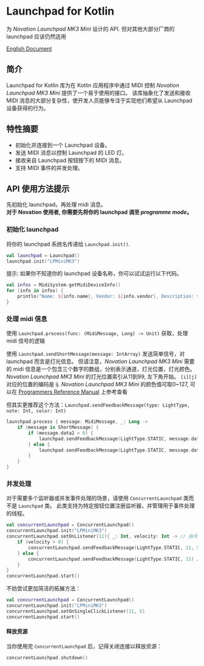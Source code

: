 # Launchpad for Kotlin

为 _Novation Launchpad MK3 Mini_ 设计的 API. 但对其他大部分厂商的 launchpad 应该仍然适用

[English Document](README.md)

## 简介

Launchpad for Kotlin 库为在 Kotlin 应用程序中通过 MIDI 控制 _Novation Launchpad MK3 Mini_ 提供了一个易于使用的接口。
该库抽象化了发送和接收 MIDI 消息的大部分复杂性，使开发人员能够专注于实现他们希望从 Launchpad 设备获得的行为。

## 特性摘要

- 初始化并连接到一个 Launchpad 设备。
- 发送 MIDI 消息以控制 Launchpad 的 LED 灯。
- 接收来自 Launchpad 按钮按下的 MIDI 消息。
- 支持 MIDI 事件的并发处理。

## API 使用方法提示

先初始化 launchpad。再处理 midi 消息。  
__对于 Novation 使用者, 你需要先将你的 launchpad 调至 _programme mode_。__

### 初始化 launchpad

将你的 launchpad 系统名传递给 `Launchpad.init()`.

```kotlin
val launchpad = Launchpad()
launchpad.init("LPMiniMK3")
```

提示: 如果你不知道你的 launchpad 设备名称，你可以试试运行以下代码。  

```kotlin
val infos = MidiSystem.getMidiDeviceInfo()
for (info in infos) {
    println("Name: ${info.name}, Vendor: ${info.vendor}, Description: ${info.description}")
}
```

### 处理 midi 信息

使用 `Launchpad.process(func: (MidiMessage, Long) -> Unit)` 获取，处理 midi 信号的逻辑  

使用 `Launchpad.sendShortMessage(message: IntArray)` 发送简单信号，对 launchpad 而言是灯光信息。
但请注意，_Novation Launchpad MK3 Mini_ 需要的 midi 信息是一个包含三个数字的数组，分别表示通道，灯光位置，灯光颜色。
_Novation Launchpad MK3 Mini_ 的灯光位置索引从11到99, 左下角开始。 `[i][j]` 对应的位置的编码是 ij.
_Novation Launchpad MK3 Mini_ 的颜色值可取0~127, 可以在 [Programmers Reference Manual](https://fael-downloads-prod.focusrite.com/customer/prod/s3fs-public/downloads/Launchpad%20Mini%20-%20Programmers%20Reference%20Manual.pdf) 上参考查看  

但其实更推荐这个方法：`Launchpad.sendFeedbackMessage(type: LightType, note: Int, color: Int)`

```kotlin
launchpad.process { message: MidiMessage, _: Long ->
    if (message is ShortMessage) {
        if (message.data2 > 0) {
            launchpad.sendFeedbackMessage(LightType.STATIC, message.data1, 5) //发送红色灯光信号
        } else {
            launchpad.sendFeedbackMessage(LightType.STATIC, message.data1) //移除灯光
        }
    }
}
```

### 并发处理

对于需要多个监听器或并发事件处理的场景，请使用 `ConcurrentLaunchpad` 类而不是 `Launchpad` 类。
此类支持为特定按钮位置注册监听器，并管理用于事件处理的线程。

```kotlin
val concurrentLaunchpad = ConcurrentLaunchpad()
concurrentLaunchpad.init("LPMiniMK3")
concurrentLaunchpad.setOnListener(11){ _: Int, velocity: Int -> // 指令类型，力度
    if (velocity > 0) {
        concurrentLaunchpad.sendFeedbackMessage(LightType.STATIC, 11, 5) //发送红色灯光信号
    } else {
        concurrentLaunchpad.sendFeedbackMessage(LightType.STATIC, 11) //移除灯光
    }
}
concurrentLaunchpad.start()
```

不妨尝试更加简洁的拓展方法：

```kotlin
val concurrentLaunchpad = ConcurrentLaunchpad()
concurrentLaunchpad.init("LPMiniMK3")
concurrentLaunchpad.setOnSingleClickListener(11, 5)
concurrentLaunchpad.start()
```

#### 释放资源

当你使用完 `ConcurrentLaunchpad` 后，记得关闭连接以释放资源：

```kotlin
concurrentLaunchpad.shutdown()
```